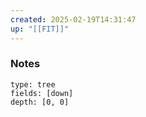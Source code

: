 ```yaml
---
created: 2025-02-19T14:31:47
up: "[[FIT]]"
---
```


### Notes
```breadcrumbs
type: tree
fields: [down]
depth: [0, 0]
```


